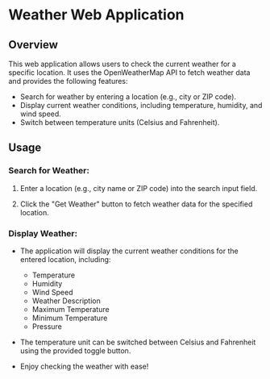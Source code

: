 # Weather Web Application

## Overview

This web application allows users to check the current weather for a specific location. It uses the OpenWeatherMap API to fetch weather data and provides the following features:

- Search for weather by entering a location (e.g., city or ZIP code).
- Display current weather conditions, including temperature, humidity, and wind speed.
- Switch between temperature units (Celsius and Fahrenheit).
  
## Usage

### Search for Weather:

1. Enter a location (e.g., city name or ZIP code) into the search input field.

2. Click the "Get Weather" button to fetch weather data for the specified location.
   
### Display Weather:

- The application will display the current weather conditions for the entered location, including:

  - Temperature
  - Humidity
  - Wind Speed
  - Weather Description
  - Maximum Temperature
  - Minimum Temperature
  - Pressure

- The temperature unit can be switched between Celsius and Fahrenheit using the provided toggle button.

- Enjoy checking the weather with ease!




